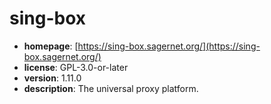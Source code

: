 # sing-box

- **homepage**: [https://sing-box.sagernet.org/](https://sing-box.sagernet.org/)
- **license**: GPL-3.0-or-later
- **version**: 1.11.0
- **description**: The universal proxy platform.


